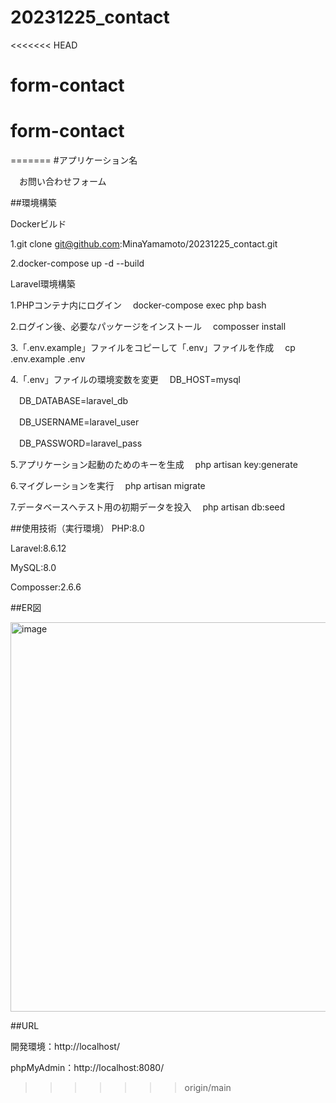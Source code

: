 # 20231225_contact
<<<<<<< HEAD
# form-contact
# form-contact
=======
#アプリケーション名

　お問い合わせフォーム
 
##環境構築

Dockerビルド

1.git clone git@github.com:MinaYamamoto/20231225_contact.git

2.docker-compose up -d --build

Laravel環境構築

1.PHPコンテナ内にログイン
　docker-compose exec php bash

2.ログイン後、必要なパッケージをインストール
　composser install

3.「.env.example」ファイルをコピーして「.env」ファイルを作成
　cp .env.example .env

4.「.env」ファイルの環境変数を変更
　DB_HOST=mysql
 
　DB_DATABASE=laravel_db
 
　DB_USERNAME=laravel_user
 
　DB_PASSWORD=laravel_pass

5.アプリケーション起動のためのキーを生成
　php artisan key:generate

6.マイグレーションを実行
　php artisan migrate

7.データベースへテスト用の初期データを投入
　php artisan db:seed

##使用技術（実行環境）
PHP:8.0

Laravel:8.6.12

MySQL:8.0

Composser:2.6.6

##ER図

<img width="623" alt="image" src="https://github.com/MinaYamamoto/20231225_contact/assets/150407362/b470fb7d-0834-49bf-9bb1-05159a4ec158">

##URL

開発環境：http://localhost/

phpMyAdmin：http://localhost:8080/
>>>>>>> origin/main
